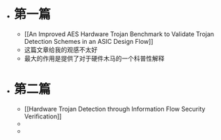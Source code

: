- # 第一篇
	- [[An Improved AES Hardware Trojan Benchmark to Validate Trojan Detection Schemes in an ASIC Design Flow]]
	- 这篇文章给我的观感不太好
	- 最大的作用是提供了对于硬件木马的一个科普性解释
- # 第二篇
	- [[Hardware Trojan Detection through Information Flow Security Verification]]
	-
	-